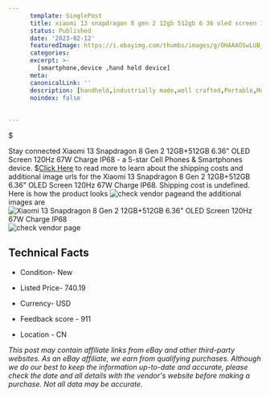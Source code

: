 ```yaml
---
      template: SinglePost
      title: xiaomi 13 snapdragon 8 gen 2 12gb 512gb 6 36 oled screen 120hz 67w charge ip68
      status: Published
      date: '2023-02-12'
      featuredImage: https://i.ebayimg.com/thumbs/images/g/OHAAAOSwLUBjvnzE/s-l225.jpg
      categories: 
      excerpt: >-
        [smartphone,device ,hand held device]
      meta:
      canonicalLink: ''
      description: [handheld,industrially made,well crafted,Portable,Mobile,Compact,Convenient,Lightweight,Maneuverable,Man-portable,Miniature,Carriable,Hand-held,Light,Holdable,Transportable,Mobile device,Pocket-sized,On-the-go,Wireless,Cordless,Compact size,Convenient size, smartphone,device ,hand held device]
      noindex: false
      
        
---
```

$

Stay connected Xiaomi 13 Snapdragon 8 Gen 2 12GB+512GB 6.36" OLED Screen 120Hz 67W Charge IP68 - a 5-star Cell Phones & Smartphones device.
$[Click Here](https://www.ebay.com/itm/295413137480?hash=item44c7fec048%3Ag%3AOHAAAOSwLUBjvnzE&mkevt=1&mkcid=1&mkrid=711-53200-19255-0&campid=%253CePNCampaignId%253E&customid=%253CreferenceId%253E&toolid=10049) to read more to learn about the shipping costs and additional image urls for the Xiaomi 13 Snapdragon 8 Gen 2 12GB+512GB 6.36" OLED Screen 120Hz 67W Charge IP68. Shipping cost is undefined. Here is how the product looks ![check vendor page](https://i.ebayimg.com/thumbs/images/g/OHAAAOSwLUBjvnzE/s-l225.jpg)and the additional images are![Xiaomi 13 Snapdragon 8 Gen 2 12GB+512GB 6.36" OLED Screen 120Hz 67W Charge IP68](https://i.ebayimg.com/images/g/OHAAAOSwLUBjvnzE/s-l960.jpg)![check vendor page](https://origin-galleryplus.ebayimg.com/ws/web/295413137480_2_0_1/225x225.jpg,https://origin-galleryplus.ebayimg.com/ws/web/295413137480_3_0_1/225x225.jpg,https://origin-galleryplus.ebayimg.com/ws/web/295413137480_4_0_1/225x225.jpg,https://origin-galleryplus.ebayimg.com/ws/web/295413137480_5_0_1/225x225.jpg,https://origin-galleryplus.ebayimg.com/ws/web/295413137480_6_0_1/225x225.jpg,https://origin-galleryplus.ebayimg.com/ws/web/295413137480_7_0_1/225x225.jpg,https://origin-galleryplus.ebayimg.com/ws/web/295413137480_8_0_1/225x225.jpg,https://origin-galleryplus.ebayimg.com/ws/web/295413137480_9_0_1/225x225.jpg,https://origin-galleryplus.ebayimg.com/ws/web/295413137480_10_0_1/225x225.jpg,https://origin-galleryplus.ebayimg.com/ws/web/295413137480_11_0_1/225x225.jpg,https://origin-galleryplus.ebayimg.com/ws/web/295413137480_12_0_1/225x225.jpg)



 ## Technical Facts 



     
      

 - Condition- New 


      

 - Listed Price- 740.19 


      

 - Currency- USD 


      

 - Feedback score - 911 


      

 - Location - CN 


      
      

 *_This post may contain affiliate links from eBay and other third-party websites. As an eBay affiliate, we earn from qualifying purchases. Although we do our best to keep the information up-to-date and accurate, please check the date and all details with the vendor's website before making a purchase. Not all data may be accurate._*







